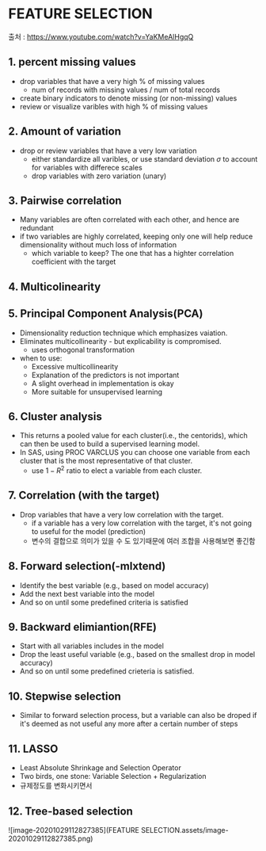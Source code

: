 # FEATURE SELECTION

출처 : https://www.youtube.com/watch?v=YaKMeAlHgqQ

## 1. percent missing values

- drop variables that have a very high % of missing values
  - num of records with missing values / num of total records
- create binary indicators to denote missing (or non-missing) values
- review or visualize varibles with high % of missing values

 

## 2. Amount of variation

- drop or review variables that have a very low variation
  - either standardize all varibles, or use standard deviation $\sigma$ to account for variables with differece scales
  - drop variables with zero variation (unary)

## 3. Pairwise correlation

- Many variables are often correlated with each other, and hence are redundant
- if two variables are highly correlated, keeping only one will help reduce dimensionality without much loss of information
  - which variable to keep? The one that has a highter correlation coefficient with the target

## 4. Multicolinearity

## 5. Principal Component Analysis(PCA)

- Dimensionality reduction technique which emphasizes vaiation.
- Eliminates multicollinearity - but explicability is compromised.
  - uses orthogonal transformation
- when to use:
  - Excessive multicollinearity
  - Explanation of the predictors is not important
  - A slight overhead in implementation is okay
  - More suitable for unsupervised learning

## 6. Cluster analysis

- This returns a pooled value for each cluster(i.e., the centorids), which can then be used to build a supervised learning model.
- In SAS, using PROC VARCLUS you can choose one variable from each cluster that is the most representative of that cluster.
  - use $1 - R^2$ ratio to elect a variable from each cluster.

## 7. Correlation (with the target)

- Drop variables that have a very low correlation with the target.
  - if a variable has a very low correlation with the target, it's not going to useful for the model (prediction)
  - 변수의 결합으로 의미가 있을 수 도 있기때문에 여러 조합을 사용해보면 좋긴함

## 8. Forward selection(-mlxtend)

- Identify the best variable (e.g., based on model accuracy)
- Add the next best variable into the model
- And so on until some predefined criteria is satisfied

## 9. Backward elimiantion(RFE)

- Start with all variables includes in the model
- Drop the least useful variable (e.g., based on the smallest drop in model accuracy)
- And so on until some predefined crieteria is satisfied.

## 10. Stepwise selection

- Similar to forward selection process, but a variable can also be droped if it's deemed as not useful any more after a certain number of steps

## 11. LASSO

- Least Absolute Shrinkage and Selection Operator
- Two birds, one stone: Variable Selection + Regularization
- 규제정도를 변화시키면서 

## 12. Tree-based selection







![image-20201029112827385](FEATURE SELECTION.assets/image-20201029112827385.png)



